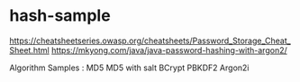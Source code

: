 # hash-sample

https://cheatsheetseries.owasp.org/cheatsheets/Password_Storage_Cheat_Sheet.html
https://mkyong.com/java/java-password-hashing-with-argon2/

Algorithm Samples :
MD5
MD5 with salt
BCrypt
PBKDF2
Argon2i
